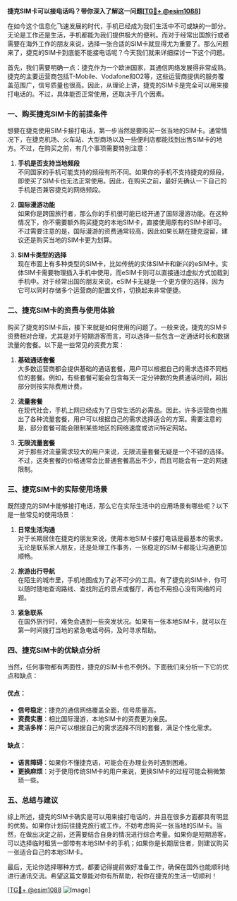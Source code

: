 **捷克SIM卡可以接电话吗？带你深入了解这一问题[[TG💪+ @esim1088](https://t.me/s/esim1088)]**

在如今这个信息化飞速发展的时代，手机已经成为我们生活中不可或缺的一部分。无论是工作还是生活，手机都能为我们提供极大的便利。而对于经常出国旅行或者需要在海外工作的朋友来说，选择一张合适的SIM卡就显得尤为重要了。那么问题来了，捷克的SIM卡到底能不能接电话呢？今天我们就来详细探讨一下这个问题。

首先，我们需要明确一点：捷克作为一个欧洲国家，其通信网络发展得非常成熟。捷克的主要运营商包括T-Mobile、Vodafone和O2等，这些运营商提供的服务覆盖范围广，信号质量也很高。因此，从理论上讲，捷克的SIM卡是完全可以用来接打电话的。不过，具体能否正常使用，还取决于几个因素。

### 一、购买捷克SIM卡的前提条件

想要在捷克使用SIM卡接打电话，第一步当然是要购买一张当地的SIM卡。通常情况下，在捷克机场、火车站、大型商场以及一些便利店都能找到出售SIM卡的地方。不过，在购买之前，有几个事项需要特别注意：

1. **手机是否支持当地频段**  
   不同国家的手机可能支持的频段有所不同。如果你的手机不支持捷克的频段，即使买了SIM卡也无法正常使用。因此，在购买之前，最好先确认一下自己的手机是否兼容捷克的网络频段。

2. **国际漫游功能**  
   如果你是跨国旅行者，那么你的手机很可能已经开通了国际漫游功能。在这种情况下，你不需要额外购买捷克的本地SIM卡，直接使用原有的SIM卡即可。不过需要注意的是，国际漫游的资费通常较高，因此如果长期在捷克逗留，建议还是购买当地的SIM卡更为划算。

3. **SIM卡类型的选择**  
   现在市面上有多种类型的SIM卡，比如传统的实体SIM卡和新兴的eSIM卡。实体SIM卡需要物理插入手机中使用，而eSIM卡则可以直接通过虚拟方式加载到手机中。对于经常出国的朋友来说，eSIM卡无疑是一个更方便的选择，因为它可以同时存储多个运营商的配置文件，切换起来非常便捷。

### 二、捷克SIM卡的资费与使用体验

购买了捷克的SIM卡后，接下来就是如何使用的问题了。一般来说，捷克的SIM卡资费相对合理，尤其是对于短期游客而言，可以选择一些包含一定通话时长和数据流量的套餐。以下是一些常见的资费方案：

1. **基础通话套餐**  
   大多数运营商都会提供基础的通话套餐，用户可以根据自己的需求选择不同档位的套餐。例如，有些套餐可能会包含每天一定分钟数的免费通话时间，超出部分则按实际费用计费。

2. **流量套餐**  
   在现代社会，手机上网已经成为了日常生活的必需品。因此，许多运营商也推出了各种流量套餐，用户可以根据自己的需求选择适合的方案。需要注意的是，部分套餐可能会限制某些地区的网络速度或访问特定网站。

3. **无限流量套餐**  
   对于那些对流量需求较大的用户来说，无限流量套餐无疑是一个不错的选择。不过，这类套餐的价格通常会比普通套餐高出不少，而且可能会有一定的网速限制。

### 三、捷克SIM卡的实际使用场景

既然捷克的SIM卡能够接打电话，那么它在实际生活中的应用场景有哪些呢？以下是一些常见的使用场景：

1. **日常生活沟通**  
   对于长期居住在捷克的朋友来说，使用本地SIM卡接打电话是最基本的需求。无论是联系家人朋友，还是处理工作事务，一张稳定的SIM卡都能让沟通更加顺畅。

2. **旅游出行导航**  
   在陌生的城市里，手机地图成为了必不可少的工具。有了捷克的SIM卡，你可以随时随地查询路线、查找附近的景点或餐厅，再也不用担心没有网络的问题。

3. **紧急联系**  
   在国外旅行时，难免会遇到一些突发状况。如果有一张本地SIM卡，就可以在第一时间拨打当地的紧急电话号码，及时寻求帮助。

### 四、捷克SIM卡的优缺点分析

当然，任何事物都有两面性，捷克的SIM卡也不例外。下面我们来分析一下它的优点和缺点：

#### 优点：
- **信号稳定**：捷克的通信网络覆盖全面，信号质量高。
- **资费实惠**：相比国际漫游，本地SIM卡的资费更为亲民。
- **灵活多样**：用户可以根据自己的需求选择不同的套餐，满足个性化需求。

#### 缺点：
- **语言障碍**：如果你不懂捷克语，可能会在办理业务时遇到困难。
- **更换麻烦**：对于使用传统SIM卡的用户来说，更换SIM卡的过程可能会稍微繁琐一些。

### 五、总结与建议

综上所述，捷克的SIM卡确实是可以用来接打电话的，并且在很多方面都具有明显的优势。如果你计划前往捷克旅行或工作，不妨考虑购买一张当地的SIM卡。当然，在做出决定之前，还需要结合自身的情况进行综合考量。如果你是短期游客，可以选择临时租赁一部带有本地SIM卡的手机；如果你是长期居住者，则建议购买一张适合自己的本地SIM卡。

最后，无论你选择哪种方式，都要记得提前做好准备工作，确保在国外也能顺利地进行通讯交流。希望这篇文章能对你有所帮助，祝你在捷克的生活一切顺利！

[[TG💪+ @esim1088](https://t.me/s/esim1088) ![Image](https://i.postimg.cc/4NQfJmqS/Snipaste-2025-05-13-00-14-12.png)]